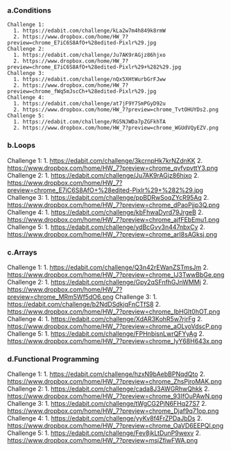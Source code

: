 ### a.Conditions
    Challenge 1:
      1. https://edabit.com/challenge/kLa2w7m4h849k8rmW
      2. https://www.dropbox.com/home/HW_7?preview=chrome_E7iC6S8AfO+%28edited-Pixlr%29.jpg
    Challenge 2:
      1. https://edabit.com/challenge/Ju7AK9rAGjz86hjxo
      2. https://www.dropbox.com/home/HW_7?preview=chrome_E7iC6S8AfO+%28edited-Pixlr%29+%282%29.jpg
    Challenge 3:
      1. https://edabit.com/challenge/nQx5XHtWurbGrFJww
      2. https://www.dropbox.com/home/HW_7?preview=chrome_fWq5mJscCh+%28edited-Pixlr%29.jpg
    Challenge 4:
      1. https://edabit.com/challenge/at7jF9Y7SmPGyD92u
      2. https://www.dropbox.com/home/HW_7?preview=chrome_TvtOHUYDs2.png
    Challenge 5:
      1. https://edabit.com/challenge/RG5NJWDa7pZGFkhTA
      2. https://www.dropbox.com/home/HW_7?preview=chrome_WGUdVQyEZV.png

### b.Loops
  Challenge 1:
    1. https://edabit.com/challenge/3kcrnpHk7krNZdnKK
    2. https://www.dropbox.com/home/HW_7?preview=chrome_qvfvpvttY3.png
  Challenge 2:
    1. https://edabit.com/challenge/Ju7AK9rAGjz86hjxo
    2. https://www.dropbox.com/home/HW_7?preview=chrome_E7iC6S8AfO+%28edited-Pixlr%29+%282%29.jpg
  Challenge 3:
    1. https://edabit.com/challenge/ppBDRwSoqZYcR95Aq
    2. https://www.dropbox.com/home/HW_7?preview=chrome_dPaoPjjp3Q.png
  Challenge 4:
    1. https://edabit.com/challenge/kbFhwaDyrd79JrgeB
    2. https://www.dropbox.com/home/HW_7?preview=chrome_ajfFEbEmu1.png
  Challenge 5:
    1. https://edabit.com/challenge/ydBcGvv3n447nbxCy
    2. https://www.dropbox.com/home/HW_7?preview=chrome_arI8sAGksj.png
    
### c.Arrays
  Challenge 1:
    1. https://edabit.com/challenge/Q3n42rEWanZSTmsJm
    2. https://www.dropbox.com/home/HW_7?preview=chrome_lJ3TwwBbGe.png
  Challenge 2:
    1. https://edabit.com/challenge/Gpy2qSFnfhGJnWMMj
    2. https://www.dropbox.com/home/HW_7?preview=chrome_MRm5Wf5dO6.png
  Challenge 3:
    1. https://edabit.com/challenge/b2NdDSdkjqFnCTfS8
    2. https://www.dropbox.com/home/HW_7?preview=chrome_IbHGlt0hOT.png
  Challenge 4:
    1. https://edabit.com/challenge/XdAR3KohR5w7rjrFg
    2. https://www.dropbox.com/home/HW_7?preview=chrome_aOLyoVdscP.png
  Challenge 5:
    1. https://edabit.com/challenge/FPHnbisnLwrQFYyAg
    2. https://www.dropbox.com/home/HW_7?preview=chrome_IyY68H643x.png
    
### d.Functional Programming
  Challenge 1:
    1. https://edabit.com/challenge/hzxN9bAebBPNqdQto
    2. https://www.dropbox.com/home/HW_7?preview=chrome_ZhsPjroMAK.png
  Challenge 2:
    1. https://edabit.com/challenge/cada8J3AWGRhwQhkk
    2. https://www.dropbox.com/home/HW_7?preview=chrome_93IfOuPAwN.png
  Challenge 3:
    1. https://edabit.com/challenge/tWgCG2PjN6FHq27S7
    2. https://www.dropbox.com/home/HW_7?preview=chrome_Djaf9q71op.png
  Challenge 4:
    1. https://edabit.com/challenge/yyKv8f4FrZPDaJbDs
    2. https://www.dropbox.com/home/HW_7?preview=chrome_OaVD6EEPQl.png
  Challenge 5:
    1. https://edabit.com/challenge/Fev8jkLtDunP9wexv
    2. https://www.dropbox.com/home/HW_7?preview=msjZfiwFWA.png
    
  
  
